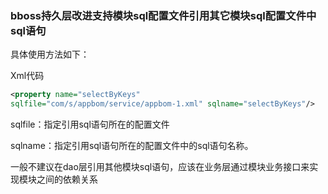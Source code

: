 ### bboss持久层改进支持模块sql配置文件引用其它模块sql配置文件中sql语句

具体使用方法如下：

Xml代码

```xml
<property name="selectByKeys"  
sqlfile="com/s/appbom/service/appbom-1.xml" sqlname="selectByKeys"/>  
```

  sqlfile：指定引用sql语句所在的配置文件

sqlname：指定引用sql语句所在的配置文件中的sql语句名称。

一般不建议在dao层引用其他模块sql语句，应该在业务层通过模块业务接口来实现模块之间的依赖关系  